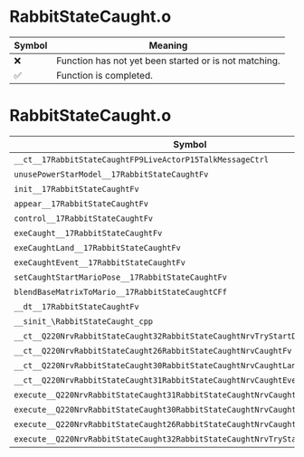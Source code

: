 # RabbitStateCaught.o
| Symbol | Meaning 
| ------------- | ------------- 
| :x: | Function has not yet been started or is not matching. 
| :white_check_mark: | Function is completed. 


# RabbitStateCaught.o
| Symbol | Decompiled? |
| ------------- | ------------- |
| `__ct__17RabbitStateCaughtFP9LiveActorP15TalkMessageCtrl` | :x: |
| `unusePowerStarModel__17RabbitStateCaughtFv` | :x: |
| `init__17RabbitStateCaughtFv` | :x: |
| `appear__17RabbitStateCaughtFv` | :x: |
| `control__17RabbitStateCaughtFv` | :x: |
| `exeCaught__17RabbitStateCaughtFv` | :x: |
| `exeCaughtLand__17RabbitStateCaughtFv` | :x: |
| `exeCaughtEvent__17RabbitStateCaughtFv` | :x: |
| `setCaughtStartMarioPose__17RabbitStateCaughtFv` | :x: |
| `blendBaseMatrixToMario__17RabbitStateCaughtCFf` | :x: |
| `__dt__17RabbitStateCaughtFv` | :x: |
| `__sinit_\RabbitStateCaught_cpp` | :x: |
| `__ct__Q220NrvRabbitStateCaught32RabbitStateCaughtNrvTryStartDemoFv` | :x: |
| `__ct__Q220NrvRabbitStateCaught26RabbitStateCaughtNrvCaughtFv` | :x: |
| `__ct__Q220NrvRabbitStateCaught30RabbitStateCaughtNrvCaughtLandFv` | :x: |
| `__ct__Q220NrvRabbitStateCaught31RabbitStateCaughtNrvCaughtEventFv` | :x: |
| `execute__Q220NrvRabbitStateCaught31RabbitStateCaughtNrvCaughtEventCFP5Spine` | :x: |
| `execute__Q220NrvRabbitStateCaught30RabbitStateCaughtNrvCaughtLandCFP5Spine` | :x: |
| `execute__Q220NrvRabbitStateCaught26RabbitStateCaughtNrvCaughtCFP5Spine` | :x: |
| `execute__Q220NrvRabbitStateCaught32RabbitStateCaughtNrvTryStartDemoCFP5Spine` | :x: |
